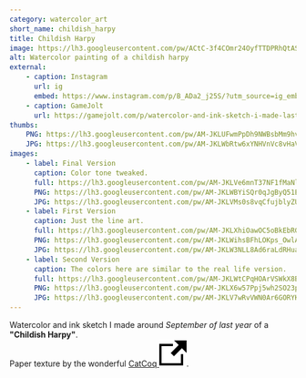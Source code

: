 ```yaml
---
category: watercolor_art
short_name: childish_harpy
title: Childish Harpy
image: https://lh3.googleusercontent.com/pw/ACtC-3f4COmr24OyfTTDPRhQtAS6vRIPX1FhMn9Y_BFcyfH49fBQWkQs1RuZljMK9ugSyUZELPa2-ss_u-CYl-WZ4nAiRyNBc7A-Aimrov_4NNc1YzOdI4yWApt7SPcTXbYczWgzAuvE39eafRP3TBZEBOpQ=w1200-h630-no?authuser=0
alt: Watercolor painting of a childish harpy
external:
    - caption: Instagram
      url: ig
      embed: https://www.instagram.com/p/B_ADa2_j25S/?utm_source=ig_embed&amp;utm_campaign=loading
    - caption: GameJolt
      url: https://gamejolt.com/p/watercolor-and-ink-sketch-i-made-last-year-of-a-childish-harpy-p-jucsubvq
thumbs:
    PNG: https://lh3.googleusercontent.com/pw/AM-JKLUFwmPpDh9NWBsbMm9hvhmNWPY8D7lbJa_cVME0Fm73ZPuDy83wAKuedb8pg89Q8XvV9T8Ith2Dw5PYpB5QauWFrl1QZOtSix-vfD0FQKg3rpdiDAhenrnBOMdPwLB9_z4piS1-DpU5IhS1hQuQTkDD
    JPG: https://lh3.googleusercontent.com/pw/AM-JKLWbRtw6xYNHVnVc8vHaVPCpwx5fsmXPbrhCe1MFo1wvBt2r8fRvNc_V900Z5-nymYc7_iyRtBSTmKK1u7RRRUYPv5ihVITjHKaqG-f-ZF_vEVWcONjjZIhClh74gSLcGzwB7sBS59iCxSMZv1Hb0wqg
images:
    - label: Final Version
      caption: Color tone tweaked.
      full: https://lh3.googleusercontent.com/pw/AM-JKLVe6mnT37NF1fMaNlNi221-t-yxCoiA5Wq41-uQVlGzc7GGSaisariYr0UIGJZKCfqdgX2MQsmvMNQ0zoflrRbpSdq4Lhkr4TMhKgma9n4mWwj3i6JVIcdjhDZQEEd9pIDcizF-_zWSuUjtRBrFzPo0=w2400
      PNG: https://lh3.googleusercontent.com/pw/AM-JKLWBYiSQr0qJgByQ51EH_AsX62WywPOJ27_itedRS1ryveLO6C6JsbaVWtOqW1AghCokGcx35qyIUbOHC5QhARXCMjh11LwZkpUutLooXC_mlcWlx34HBomeC7im1gs2rSjAxJmongJ0eINElgD1eNkd
      JPG: https://lh3.googleusercontent.com/pw/AM-JKLVMs0s8vqCfujblyZU5S4XhyUD72bWbk__zFGMv4QjkAJ88n_J4B_RJyEdo40TvdDTycdN7J_Te7s7BLmL6O-IqNXqXi_cVfwt0a3HFqSeKxFYCet6IBBYnwToJ2liAMBmm3xhrm_qGzpxDFnXuqJ--
    - label: First Version
      caption: Just the line art.
      full: https://lh3.googleusercontent.com/pw/AM-JKLXhiOawOC5oBkEbRGOrPt6peYfMMEhesC7cQ7ZeIHZMBDcaKyXeg0IdU4CTccXIeNmt843mH7tyGGRnOjNlXCFmKkbpCIel5IUpNT3-zbD9a1nfIbzJRDEncE1RWSEZj1PcQgew48wwDAFQIsCYT-k1=s1080
      PNG: https://lh3.googleusercontent.com/pw/AM-JKLWihsBFhLOKps_OwlAjKCr5dDyFSI9eKMbWxk4Y2JmBikDy4Ri7FtBqfTmyX1exLIn9MOjeImJKflrF4mN4QKJGUiWyfGTtHgDRhw6LkiRCOBZFg7Uf5QuT-P0o0_motbyOhO4_JrSl6juvGvv9HuEp
      JPG: https://lh3.googleusercontent.com/pw/AM-JKLW3NLL8Ad6raLdRHuaDmZI0gamAdxDhmUJYwI_XxiZxZ5CF5T8xGuB5zliEoK9PdTcB7T5m5qtXfw1ADnRQFnWqJFqLnjKtKITbd-Uwd7NJzWLMBcppkZKwDlmwYa4vqsMJtAN0n312sQfObtne_zXa
    - label: Second Version
      caption: The colors here are similar to the real life version.
      full: https://lh3.googleusercontent.com/pw/AM-JKLWtCPqHOArVSWkX8BLiL7MmmKCw834Wzqbj8qF-dfLmq6kDVr4gwBVKea22mPXPYb_2lF9WE2udOBiLM8z3HnR2a4oPMtK6ma1BpFSY1AA9bNJM9JbJCTOy66KUizll0xEPe0CTRaS30KhBxn1_7mXW=s1080
      PNG: https://lh3.googleusercontent.com/pw/AM-JKLX6w57Ppj5wh2SO23pLHBI8_KHm1ZJV2QqssYnzrT_PiCi9MHCEjhXEnjuNRu310mlJNcd6Sv_yRm9Y04nr6X5SX7SC0iLf7mDhGgFSqC3Yykw6hyQpc3wewsnbv2SboWgVeyRa_qmCwgW4xm_mMdJc
      JPG: https://lh3.googleusercontent.com/pw/AM-JKLV7wRvVWN0Ar6GORYKwvMGAfVqsAXK1nS-YQvn4KatmIUnmf0ClyfW3dKsDvKoKK97rwbeim2cyeuWbe6L7RuOLhw2CkRC7PVmzJHdsYlvV-uyqUrHX4c9P91ARuzfWr50WAB7ivkXHLnjLTqMV7MHZ
---
```


Watercolor and ink sketch I made around *September of last year* of a **"Childish Harpy"**.  
Paper texture by the wonderful [CatCoq <img src="/assets/images/icons/external.svg" alt="External Link" class="external-icon">](https://www.instagram.com/catcoq/).
